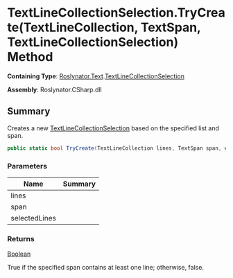 # TextLineCollectionSelection\.TryCreate\(TextLineCollection, TextSpan, TextLineCollectionSelection\) Method

**Containing Type**: [Roslynator.Text](../../README.md)\.[TextLineCollectionSelection](../README.md)

**Assembly**: Roslynator\.CSharp\.dll

## Summary

Creates a new [TextLineCollectionSelection](../README.md) based on the specified list and span\.

```csharp
public static bool TryCreate(TextLineCollection lines, TextSpan span, out TextLineCollectionSelection selectedLines)
```

### Parameters

| Name | Summary |
| ---- | ------- |
| lines | |
| span | |
| selectedLines | |

### Returns

[Boolean](https://docs.microsoft.com/en-us/dotnet/api/system.boolean)

True if the specified span contains at least one line; otherwise, false\.